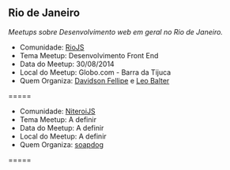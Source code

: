 ## Rio de Janeiro

*Meetups sobre Desenvolvimento web em geral no Rio de Janeiro.*

* Comunidade: [RioJS](http://riojs.org/)
* Tema Meetup: Desenvolvimento Front End
* Data do Meetup: 30/08/2014
* Local do Meetup: Globo.com - Barra da Tijuca
* Quem Organiza: [Davidson Fellipe](https://twitter.com/davidsonfellipe) e [Leo Balter](https://twitter.com/leobalter)

=====

* Comunidade: [NiteroiJS]()
* Tema Meetup: A definir
* Data do Meetup: A definir
* Local do Meetup: A definir
* Quem Organiza: [soapdog](https://twitter.com/soapdog)

=====
